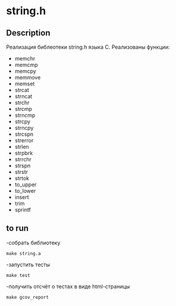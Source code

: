 # string.h

## Description
Реализация библеотеки string.h языка C.
Реализованы функции:
- memchr
- memcmp
- memcpy
- memmove
- memset
- strcat
- strncat
- strchr
- strcmp
- strncmp
- strcpy
- strncpy
- strcspn
- strerror
- strlen
- strpbrk
- strrchr
- strspn
- strstr
- strtok
- to_upper
- to_lower
- insert
- trim
- sprintf

## to run

-собрать библиотеку
```
make string.a
```
-запустить тесты
```
make test
```
-получить отсчёт о тестах в виде html-страницы
```
make gcov_report
